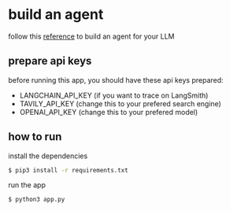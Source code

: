 # build an agent

follow this [reference](https://python.langchain.com/docs/tutorials/agents/) to build an agent for your LLM

## prepare api keys

before running this app, you should have these api keys prepared:

  - LANGCHAIN_API_KEY (if you want to trace on LangSmith)
  - TAVILY_API_KEY (change this to your prefered search engine)
  - OPENAI_API_KEY (change this to your prefered model)

## how to run

install the dependencies

```bash
$ pip3 install -r requirements.txt
```

run the app

```bash
$ python3 app.py
```